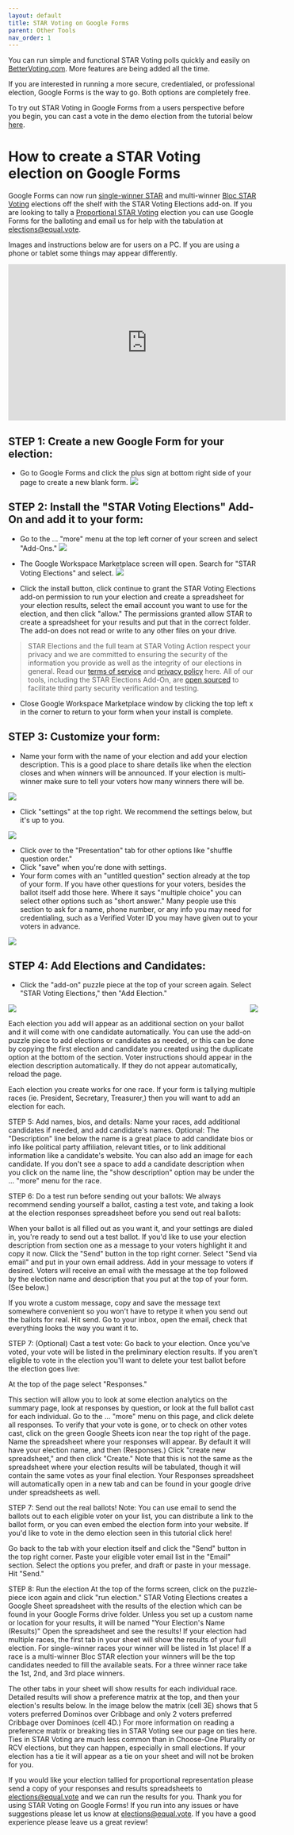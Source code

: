 ```yaml
---
layout: default
title: STAR Voting on Google Forms
parent: Other Tools
nav_order: 1
---
```


You can run simple and functional STAR Voting polls quickly and easily on [BetterVoting.com](http://www.bettervoting.com/). More features are being added all the time.

If you are interested in running a more secure, credentialed, or professional election, Google Forms is the way to go. Both options are completely free.

To try out STAR Voting in Google Forms from a users perspective before you begin, you can cast a vote in the demo election from the tutorial below [here](https://forms.gle/xG91oePuZzV973uU6). 

# How to create a STAR Voting election on Google Forms

Google Forms can now run [single-winner STAR](http://starvoting.us/voting_guide) and multi-winner [Bloc STAR Voting](http://starvoting.us/multi_winner) elections off the shelf with the STAR Voting Elections add-on. If you are looking to tally a [Proportional STAR Voting](http://starvoting.us/pr) election you can use Google Forms for the balloting and email us for help with the tabulation at [elections@equal.vote](mailto:elections@equal.vote).

Images and instructions below are for users on a PC. If you are using a phone or tablet some things may appear differently. 

<iframe width="560" height="315" src="https://www.youtube.com/embed/lALJXzCWtGM?si=cIR48a-R_LM-ceUK" title="YouTube video player" frameborder="0" allow="accelerometer; autoplay; clipboard-write; encrypted-media; gyroscope; picture-in-picture; web-share" referrerpolicy="strict-origin-when-cross-origin" allowfullscreen></iframe>

## STEP 1: Create a new Google Form for your election:

* Go to Google Forms and click the plus sign at bottom right side of your page to create a new blank form.
![](../images/forms_screenshot1.png)

## STEP 2: Install the "STAR Voting Elections" Add-On and add it to your form:

* Go to the ... "more" menu at the top left corner of your screen and select "Add-Ons." 
![](../images/forms_screenshot2.png)

* The Google Workspace Marketplace screen will open. Search for "STAR Voting Elections" and select. 
![](../images/forms_screenshot3.png)

* Click the install button, click continue to grant the STAR Voting Elections add-on permission to run your election and create a spreadsheet for your election results, select the email account you want to use for the election, and then click "allow." The permissions granted allow STAR to create a spreadsheet for your results and put that in the correct folder. The add-on does not read or write to any other files on your drive. 


> STAR Elections and the full team at STAR Voting Action respect your privacy and we are committed to ensuring the security of the information you provide as well as the integrity of our elections in general. Read our [terms of service](https://www.starvoting.us/terms_of_service) and [privacy policy](https://www.starvoting.us/privacy_policy) here. All of our tools, including the STAR Elections Add-On, are [open sourced](https://www.starvoting.us/open_source) to facilitate third party security verification and testing. 


* Close Google Workspace Marketplace window by clicking the top left x in the corner to return to your form when your install is complete.  
 

## STEP 3: Customize your form:

* Name your form with the name of your election and add your election description. This is a good place to share details like when the election closes and when winners will be announced. If your election is multi-winner make sure to tell your voters how many winners there will be. 

![](../images/forms_screenshot4.png)

* Click "settings" at the top right. We recommend the settings below, but it's up to you. 

![](../images/forms_screenshot5.png)

* Click over to the "Presentation" tab for other options like "shuffle question order."
* Click "save" when you're done with settings. 
* Your form comes with an "untitled question" section already at the top of your form. If you have other questions for your voters, besides the ballot itself add those here. Where it says "multiple choice" you can select other options such as "short answer." Many people use this section to ask for a name, phone number, or any info you may need for credentialing, such as a Verified Voter ID you may have given out to your voters in advance.

![](../images/forms_screenshot6.png)

## STEP 4: Add Elections and Candidates:

* Click the "add-on" puzzle piece at the top of your screen again. Select "STAR Voting Elections," then "Add Election." 

<div style="display: flex; flex-direction: row; justify-content: space-between">
    <img src="../images/forms_screenshot6.png">
    <img src="../images/forms_screenshot7.png">
</div>
	
Each election you add will appear as an additional section on your ballot and it will come with one candidate automatically. You can use the add-on puzzle piece to add elections or candidates as needed, or this can be done by copying the first election and candidate you created using the duplicate option at the bottom of the section. 
Voter instructions should appear in the election description automatically. If they do not appear automatically, reload the page.

Each election you create works for one race. If your form is tallying multiple races (ie. President, Secretary, Treasurer,) then you will want to add an election for each. 
 

STEP 5: Add names, bios, and details:
Name your races, add additional candidates if needed, and add candidate's names.
Optional: The "Description" line below the name is a great place to add candidate bios or info like political party affiliation, relevant titles, or to link additional information like a candidate's website. You can also add an image for each candidate. If you don't see a space to add a candidate description when you click on the name line, the "show description" option may be under the ... "more" menu for the race. 



STEP 6: Do a test run before sending out your ballots:
We always recommend sending yourself a ballot, casting a test vote, and taking a look at the election responses spreadsheet before you send out real ballots:

When your ballot is all filled out as you want it, and your settings are dialed in, you're ready to send out a test ballot. 
If you'd like to use your election description from section one as a message to your voters highlight it and copy it now.
Click the "Send" button in the top right corner.
Select "Send via email" and put in your own email address.
Add in your message to voters if desired. Voters will receive an email with the message at the top followed by the election name and description that you put at the top of your form. (See below.)

If you wrote a custom message, copy and save the message text somewhere convenient so you won't have to retype it when you send out the ballots for real.
Hit send.
Go to your inbox, open the email, check that everything looks the way you want it to.




STEP 7: (Optional) Cast a test vote:
Go back to your election. Once you've voted, your vote will be listed in the preliminary election results. If you aren't eligible to vote in the election you'll want to delete your test ballot before the election goes live:

At the top of the page select "Responses."

This section will allow you to look at some election analytics on the summary page, look at responses by question, or look at the full ballot cast for each individual.
Go to the ... "more" menu on this page, and click delete all responses. 
To verify that your vote is gone, or to check on other votes cast, click on the green Google Sheets icon near the top right of the page.
Name the spreadsheet where your responses will appear. By default it will have your election name, and then (Responses.) Click "create new spreadsheet," and then click "Create." Note that this is not the same as the spreadsheet where your election results will be tabulated, though it will contain the same votes as your final election. 
Your Responses spreadsheet will automatically open in a new tab and can be found in your google drive under spreadsheets as well.



STEP 7: Send out the real ballots!
Note: You can use email to send the ballots out to each eligible voter on your list, you can distribute a link to the ballot form, or you can even embed the election form into your website. If you'd like to vote in the demo election seen in this tutorial click here!

Go back to the tab with your election itself and click the "Send" button in the top right corner.
Paste your eligible voter email list in the "Email" section. 
Select the options you prefer, and draft or paste in your message. 
Hit "Send."
 

STEP 8: Run the election
At the top of the forms screen, click on the puzzle-piece icon again and click "run election."
STAR Voting Elections creates a Google Sheet spreadsheet with the results of the election which can be found in your Google Forms drive folder. Unless you set up a custom name or location for your results, it will be named "Your Election's Name (Results)"
Open the spreadsheet and see the results! If your election had multiple races, the first tab in your sheet will show the results of your full election. 
For single-winner races your winner will be listed in 1st place!
If a race is a multi-winner Bloc STAR election your winners will be the top candidates needed to fill the available seats. For a three winner race take the 1st, 2nd, and 3rd place winners. 

The other tabs in your sheet will show results for each individual race. 
Detailed results will show a preference matrix at the top, and then your election's results below. In the image below the matrix (cell 3E) shows that 5 voters preferred Dominos over Cribbage and only 2 voters preferred Cribbage over Dominoes (cell 4D.)
For more information on reading a preference matrix or breaking ties in STAR Voting see our page on ties here. 
Ties in STAR Voting are much less common than in Choose-One Plurality or RCV elections, but they can happen, especially in small elections. If your election has a tie it will appear as a tie on your sheet and will not be broken for you. 

If you would like your election tallied for proportional representation please send a copy of your responses and results spreadsheets to elections@equal.vote and we can run the results for you. 
Thank you for using STAR Voting on Google Forms! 
If you run into any issues or have suggestions please let us know at elections@equal.vote. If you have a good experience please leave us a great review! 